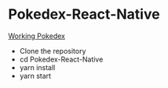 # Pokedex-React-Native
[Working Pokedex](https://www.youtube.com/watch?v=1WTZseOFozs "Working Pokedex")
- Clone the repository
- cd Pokedex-React-Native
- yarn install 
- yarn start
